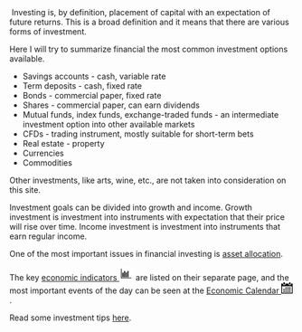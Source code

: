 
<div style="float:left;padding-right:4px">
	<img alt="" src="/img/stockmarket.gif" />
</div>
Investing is, by definition, placement of capital with an expectation of future returns. This is a broad definition and it means that there are various forms of investment.

Here I will try to summarize financial the most common investment options available.

* Savings accounts - cash, variable rate
* Term deposits - cash, fixed rate
* Bonds - commercial paper, fixed rate
* Shares - commercial paper, can earn dividends
* Mutual funds, index funds, exchange-traded funds - an intermediate investment option into other 
available markets
* CFDs - trading instrument, mostly suitable for short-term bets
* Real estate - property
* Currencies
* Commodities

Other investments, like arts, wine, etc., are not taken into consideration on this site.

Investment goals can be divided into growth and income. Growth investment is investment into instruments with expectation that their price will rise over time. Income investment is investment into instruments that earn regular income.

One of the most important issues in financial investing is [asset allocation](asset_allocation.html). 

The key <a href="economic_indicators.html">economic indicators <img src="img/chart15.png" width=25 /></a> are listed on their separate page, and the most important events of the day can be seen at the <a href="economic_calendar.html">Economic Calendar <img src="img/simple18.png" width=20px /></a>.

Read some investment tips [here](investment_tips.html).


